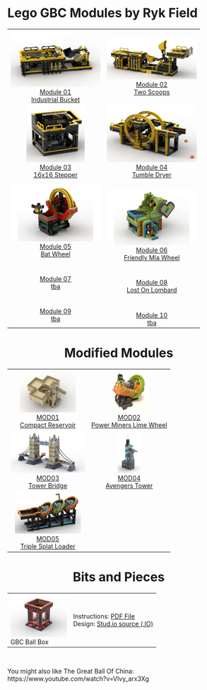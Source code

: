 <a name="README"></a>
# Lego GBC Modules by Ryk Field
<center>

<table border=0>
<tr border=0>
<td align='center'>
<a href="https://github.com/rykfield/REF01-Industrial-Bucket#README">
<img width=204 height=128 src="https://raw.githubusercontent.com/rykfield/REF01-Industrial-Bucket/master/Industrial%20Bucket.jpg">
<BR>Module 01<BR>Industrial Bucket</a>
<td align='center'>
<a href="https://github.com/rykfield/REF02-Two-Scoops#README">
<img width=204 height=95 src="https://github.com/rykfield/REF02-Two-Scoops/raw/master/Two%20Scoops%20-%20Banner%20Render%20(Small).jpg">
<BR>Module 02<BR>Two Scoops</a>
</td>
</tr>

<tr border=0>
<td align='center'>
<a href="https://github.com/rykfield/REF03-16x16-Stepper#README">
<img width=132 height=128 src="https://raw.githubusercontent.com/rykfield/REF03-16x16-Stepper/master/REF03%20-%2016x16%20Stepper.jpg">
<BR>Module 03<BR>16x16 Stepper</a>
</td>
<td align='center'>
<a href="https://github.com/rykfield/REF04-Tumble-Dryer#README">
<img width=204 height=128 src="https://raw.githubusercontent.com/rykfield/REF04-Tumble-Dryer/master/Tumble%20Dryer.jpg">
<BR>Module 04<BR>Tumble Dryer</a>
</td>
</tr>

<tr border=0>
<td align='center'>
<a href="https://github.com/rykfield/REF05-Bat-Wheel#README">
<img width=204 height=128 src="https://raw.githubusercontent.com/rykfield/REF05-Bat-Wheel/master/204_128.png">
<BR>Module 05<BR>Bat Wheel</a>
</td>
<td align='center'><br>
<a href="https://github.com/rykfield/REF06-Friendly-Mia-Wheel#README">
<img width=204 height=128 src="https://raw.githubusercontent.com/rykfield/REF06-Friendly-Mia-Wheel/master/Mia-Wheel-41358-Entry_204_128.png">
<BR>Module 06<BR>Friendly Mia Wheel</a>
</td>
</tr>


<tr border=0>
<td align='center'>
<a href="https://github.com/rykfield/REF07#README">
<BR>Module 07<BR>tba</a>
</td>
<td align='center'><br>
<a href="https://github.com/rykfield/REF08#README">
<BR>Module 08<BR>Lost On Lombard</a>
</td>
</tr>

<tr border=0>
<td align='center'>
<a href="https://github.com/rykfield/REF09#README">
<BR>Module 09<BR>tba</a>
</td>
<td align='center'><br>
<a href="https://github.com/rykfield/REF10#README">
<BR>Module 10<BR>tba</a>
</td>
</tr>


</table>

<P>
<H1>Modified Modules</H1>

<table border=0>
<tr border=0>

<td align='center'>
<a href="https://github.com/rykfield/MOD01-Compact-Reservoir#README">
<img width=127 height=95 src="https://github.com/rykfield/MOD01-Compact-Reservoir/raw/master/MOD01%20-%20Compact%20Reservoir%20(Small).jpg">
<BR>MOD01<BR>Compact Reservoir</a>
</td>

<td align='center'>
<a href="https://github.com/rykfield/MOD02-Lime-Wheel#README">
<img width=93 height=95 src="https://github.com/rykfield/MOD02-Lime-Wheel/raw/master/MOD02%20-%20Power%20Miners%20-%20Lime%20Wheel%20(Small).jpg">
<BR>MOD02<BR>Power Miners Lime Wheel</a>
</td>

</tr>

<tr border=0>

<td align='center'>
<a href="https://github.com/rykfield/MOD03-Tower-Bridge#README">
<img width=169 height=95 src="https://github.com/rykfield/MOD03-Tower-Bridge/raw/master/MOD03%20-%20Tower%20Bridge%20(Small).jpg">
<BR>MOD03<BR>Tower Bridge</a>
</td>

<td align='center'>
<a href="https://github.com/rykfield/MOD04-Avengers-Tower#README">
<img width=53 height=95 src="https://github.com/rykfield/MOD04-Avengers-Tower/raw/master/MOD04%20-%20Avengers%20Tower%20(Small).jpg">
<BR>MOD04<BR>Avengers Tower</a>
</td>

</tr>

<tr border=0>

<td align='center'>
<a href="https://github.com/rykfield/MOD05-Triple-Splat-Loader#README">
<img width=149 height=95 src="https://github.com/rykfield/MOD05-Triple-Splat-Loader/raw/master/MOD05-Triple-Splat-Loader(Small).jpg">
<BR>MOD05<BR>Triple Splat Loader</a>
</td>

<td align='center'>
</td>

</tr>

</table>


<P>
<H1>Bits and Pieces</H1>

<table border=0>
<tr border=0>

<td align='left'>
<img width=128 height=96 src="https://github.com/rykfield/REF00-Module-Overview/raw/master/Ball%20Box.jpg">
<BR>GBC Ball Box</a>
</td>

<td align='left'>
Instructions: <a href="https://github.com/rykfield/REF00-Module-Overview/raw/master/Ball%20Box.pdf">PDF File</a>
<BR>
Design: <a href="https://github.com/rykfield/REF00-Module-Overview/raw/master/Ball%20Box.io">Stud.io source (.IO)</a>
</td>

</tr>
</td>
</table>



</center>
<BR>
<P>You might also like The Great Ball Of China: https://www.youtube.com/watch?v=Vlvy_arx3Xg
</centre>